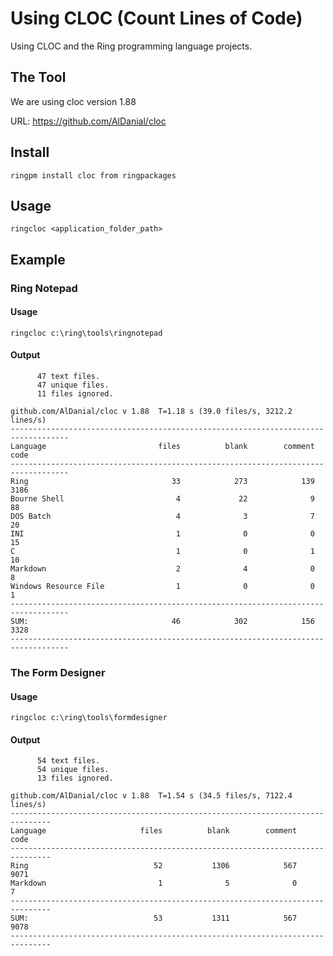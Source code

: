 # Using CLOC (Count Lines of Code)

Using CLOC and the Ring programming language projects.

## The Tool

We are using cloc version 1.88 

URL: https://github.com/AlDanial/cloc

## Install

	ringpm install cloc from ringpackages

## Usage

	ringcloc <application_folder_path>

## Example

### Ring Notepad

#### Usage

	ringcloc c:\ring\tools\ringnotepad

#### Output

	      47 text files.
	      47 unique files.
	      11 files ignored.
	
	github.com/AlDanial/cloc v 1.88  T=1.18 s (39.0 files/s, 3212.2 lines/s)
	-----------------------------------------------------------------------------------
	Language                         files          blank        comment           code
	-----------------------------------------------------------------------------------
	Ring                                33            273            139           3186
	Bourne Shell                         4             22              9             88
	DOS Batch                            4              3              7             20
	INI                                  1              0              0             15
	C                                    1              0              1             10
	Markdown                             2              4              0              8
	Windows Resource File                1              0              0              1
	-----------------------------------------------------------------------------------
	SUM:                                46            302            156           3328
	-----------------------------------------------------------------------------------

### The Form Designer

#### Usage

	ringcloc c:\ring\tools\formdesigner

#### Output

	      54 text files.
	      54 unique files.
	      13 files ignored.
	
	github.com/AlDanial/cloc v 1.88  T=1.54 s (34.5 files/s, 7122.4 lines/s)
	-------------------------------------------------------------------------------
	Language                     files          blank        comment           code
	-------------------------------------------------------------------------------
	Ring                            52           1306            567           9071
	Markdown                         1              5              0              7
	-------------------------------------------------------------------------------
	SUM:                            53           1311            567           9078
	-------------------------------------------------------------------------------